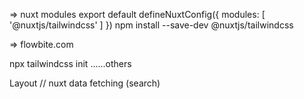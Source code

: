 => nuxt modules
export default defineNuxtConfig({
  modules: [
    '@nuxtjs/tailwindcss'
  ]
})
npm install --save-dev @nuxtjs/tailwindcss

=> flowbite.com

npx tailwindcss init
......others

Layout 
// nuxt data fetching (search)
